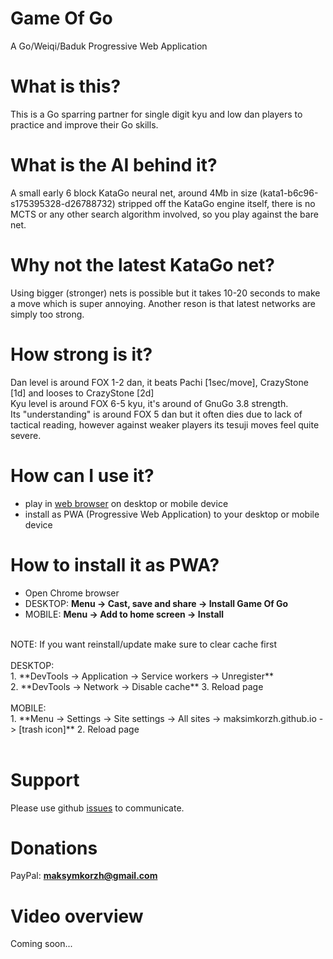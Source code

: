 # Game Of Go
A Go/Weiqi/Baduk Progressive Web Application

# What is this?
This is a Go sparring partner for single digit kyu and
low dan players to practice and improve their Go skills.

# What is the AI behind it?
A small early 6 block KataGo neural net, around 4Mb in size (kata1-b6c96-s175395328-d26788732)
stripped off the KataGo engine itself, there is no MCTS or any other search algorithm involved,
so you play against the bare net.

# Why not the latest KataGo net?
Using bigger (stronger) nets is possible but it takes
10-20 seconds to make a move which is super annoying.
Another reson is that latest networks are simply too strong.

# How strong is it?
Dan level is around FOX 1-2 dan, it beats Pachi [1sec/move], CrazyStone [1d] and looses to CrazyStone [2d]<br>
Kyu level is around FOX 6-5 kyu, it's around of GnuGo 3.8 strength.<br>
Its "understanding" is around FOX 5 dan but it often dies due to lack of
tactical reading, however against weaker players its tesuji moves feel
quite severe.

# How can I use it?
 - play in <a href="https://maksimkorzh.github.io/go/">web browser</a> on desktop or mobile device
 - install as PWA (Progressive Web Application) to your desktop or mobile device

# How to install it as PWA?
 - Open Chrome browser
 - DESKTOP: **Menu -> Cast, save and share -> Install Game Of Go**
 - MOBILE: **Menu -> Add to home screen -> Install**
<br>
NOTE: If you want reinstall/update make sure to clear cache first<br><br>
DESKTOP:<br>
1. **DevTools -> Application -> Service workers -> Unregister**<br>
2. **DevTools -> Network -> Disable cache**
3. Reload page<br><br>
MOBILE:<br>
1. **Menu -> Settings -> Site settings -> All sites -> maksimkorzh.github.io -> [trash icon]**
2. Reload page<br><br>

# Support
Please use github <a href="https://github.com/maksimKorzh/go/issues">issues</a> to communicate.

# Donations
PayPal: **maksymkorzh@gmail.com**

# Video overview
Coming soon...
